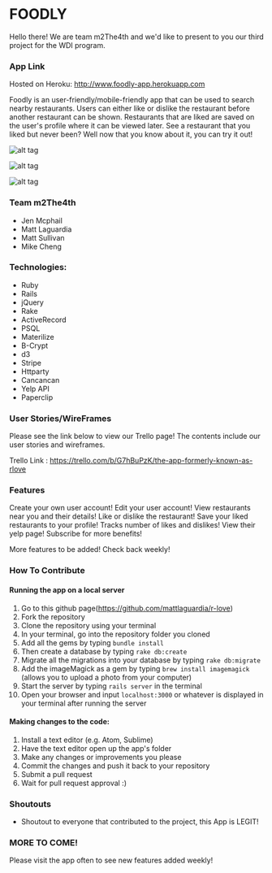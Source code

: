 # FOODLY

Hello there! We are team m2The4th and we'd like to present to you our third project for the WDI program.

### App Link

Hosted on Heroku: http://www.foodly-app.herokuapp.com

Foodly is an user-friendly/mobile-friendly app that can be used to search nearby restaurants. Users can either like or dislike the restaurant before another restaurant can be shown. Restaurants that are liked are saved on the user's profile where it can be viewed later. See a restaurant that you liked but never been? Well now that you know about it, you can try it out!

![alt tag](https://s32.postimg.org/95qynelcl/Screen_Shot_2016_06_30_at_7_07_37_PM.png)

![alt tag](https://s32.postimg.org/f4zyvdrkl/Screen_Shot_2016_06_30_at_7_14_08_PM.png)

![alt tag](https://s31.postimg.org/v256bk2l7/Screen_Shot_2016_06_30_at_7_22_11_PM.png)


### Team m2The4th

- Jen Mcphail
- Matt Laguardia
- Matt Sullivan
- Mike Cheng

### Technologies:

- Ruby
- Rails
- jQuery
- Rake
- ActiveRecord
- PSQL
- Materilize
- B-Crypt
- d3
- Stripe
- Httparty
- Cancancan
- Yelp API
- Paperclip

### User Stories/WireFrames

Please see the link below to view our Trello page! The contents include our user stories and wireframes.

Trello Link : https://trello.com/b/G7hBuPzK/the-app-formerly-known-as-rlove

### Features

Create your own user account!
Edit your user account!
View restaurants near you and their details!
Like or dislike the restaurant!
Save your liked restaurants to your profile!
Tracks number of likes and dislikes!
View their yelp page!
Subscribe for more benefits!

More features to be added! Check back weekly!

### How To Contribute

#### Running the app on a local server

1. Go to this github page(https://github.com/mattlaguardia/r-love)
2. Fork the repository
3. Clone the repository using your terminal
4. In your terminal, go into the repository folder you cloned
5. Add all the gems by typing `bundle install`
6. Then create a database by typing `rake db:create`
7. Migrate all the migrations into your database by typing `rake db:migrate`
8. Add the imageMagick as a gem by typing `brew install imagemagick` (allows you to upload a photo from your computer)
9. Start the server by typing `rails server` in the terminal
10. Open your browser and input `localhost:3000` or whatever is displayed in your terminal after running the server

#### Making changes to the code:

1. Install a text editor (e.g. Atom, Sublime)
2. Have the text editor open up the app's folder
3. Make any changes or improvements you please
4. Commit the changes and push it back to your repository
5. Submit a pull request
6. Wait for pull request approval :)

### Shoutouts

- Shoutout to everyone that contributed to the project, this App is LEGIT!

### MORE TO COME!

Please visit the app often to see new features added weekly!
